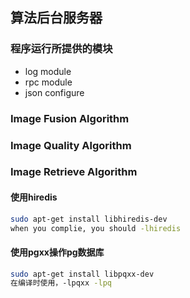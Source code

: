 ## 算法后台服务器

### 程序运行所提供的模块
- log module
- rpc module
- json configure

### Image Fusion Algorithm

### Image Quality Algorithm

### Image Retrieve Algorithm
#### 使用hiredis
```bash
sudo apt-get install libhiredis-dev
when you complie, you should -lhiredis
```
#### 使用pgxx操作pg数据库
```bash
sudo apt-get install libpqxx-dev
在编译时使用，-lpqxx -lpq
```


